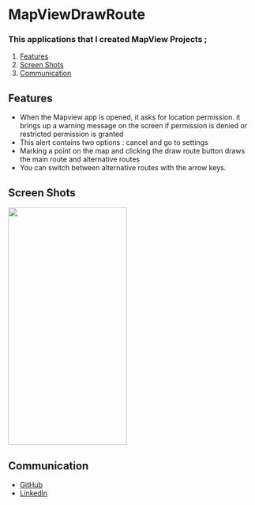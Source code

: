 # MapViewDrawRoute

### This applications that I created  MapView Projects ;

1. [Features](#Features)
2. [Screen Shots](#ScreenShots)
3. [Communication](#Communication)

## Features<a name="Features"></a>

- When the Mapview app is opened, it asks for location permission. it brings up a warning message on the screen if permission is denied or restricted permission is granted
- This alert contains two options : cancel and go to settings
- Marking a point on the map and clicking the draw route button draws the main route and alternative routes
- You can switch between alternative routes with the arrow keys.


## Screen Shots <a name="ScreenShots"></a>
 <img src="https://user-images.githubusercontent.com/75203610/150681946-e1835cb6-eb80-45ca-ab13-b03df9e61f70.gif" width=240 height=480></td>

## Communication <a name="Communication"></a>
- [GitHub](https://github.com/SaniyeToy)
- [Linkedln](https://www.linkedin.com/in/saniye-toy/)
